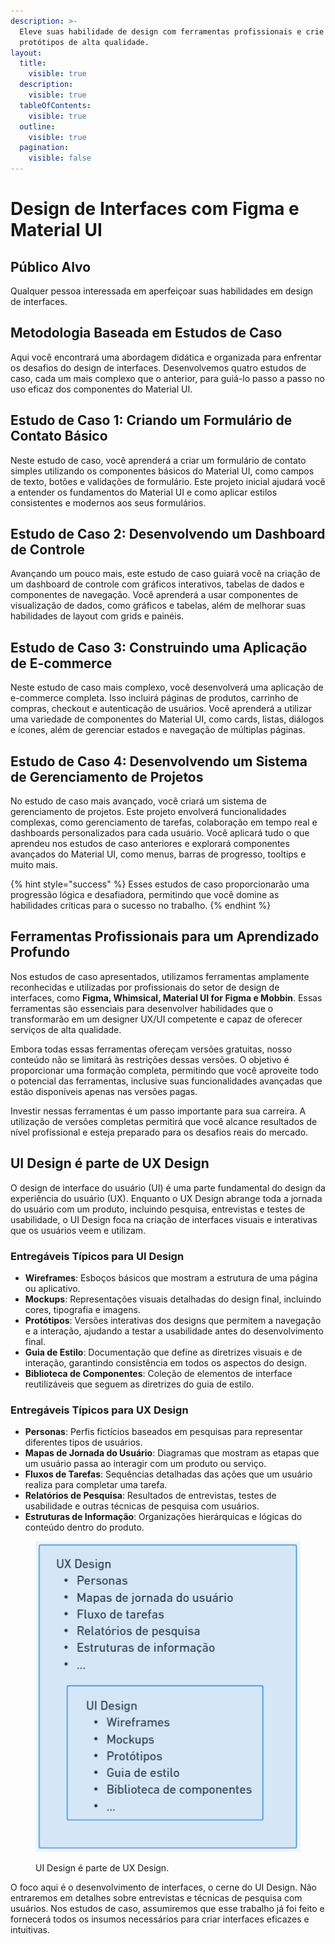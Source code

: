 ```yaml
---
description: >-
  Eleve suas habilidade de design com ferramentas profissionais e crie
  protótipos de alta qualidade.
layout:
  title:
    visible: true
  description:
    visible: true
  tableOfContents:
    visible: true
  outline:
    visible: true
  pagination:
    visible: false
---
```


# Design de Interfaces com Figma e Material UI

## Público Alvo

Qualquer pessoa interessada em aperfeiçoar suas habilidades em design de interfaces.

## **Metodologia Baseada em Estudos de Caso**

Aqui você encontrará uma abordagem didática e organizada para enfrentar os desafios do design de interfaces. Desenvolvemos quatro estudos de caso, cada um mais complexo que o anterior, para guiá-lo passo a passo no uso eficaz dos componentes do Material UI.

## Estudo de Caso 1: Criando um Formulário de Contato Básico

Neste estudo de caso, você aprenderá a criar um formulário de contato simples utilizando os componentes básicos do Material UI, como campos de texto, botões e validações de formulário. Este projeto inicial ajudará você a entender os fundamentos do Material UI e como aplicar estilos consistentes e modernos aos seus formulários.

## Estudo de Caso 2: Desenvolvendo um Dashboard de Controle

Avançando um pouco mais, este estudo de caso guiará você na criação de um dashboard de controle com gráficos interativos, tabelas de dados e componentes de navegação. Você aprenderá a usar componentes de visualização de dados, como gráficos e tabelas, além de melhorar suas habilidades de layout com grids e painéis.

## Estudo de Caso 3: Construindo uma Aplicação de E-commerce

Neste estudo de caso mais complexo, você desenvolverá uma aplicação de e-commerce completa. Isso incluirá páginas de produtos, carrinho de compras, checkout e autenticação de usuários. Você aprenderá a utilizar uma variedade de componentes do Material UI, como cards, listas, diálogos e ícones, além de gerenciar estados e navegação de múltiplas páginas.

## Estudo de Caso 4: Desenvolvendo um Sistema de Gerenciamento de Projetos

No estudo de caso mais avançado, você criará um sistema de gerenciamento de projetos. Este projeto envolverá funcionalidades complexas, como gerenciamento de tarefas, colaboração em tempo real e dashboards personalizados para cada usuário. Você aplicará tudo o que aprendeu nos estudos de caso anteriores e explorará componentes avançados do Material UI, como menus, barras de progresso, tooltips e muito mais.

{% hint style="success" %}
Esses estudos de caso proporcionarão uma progressão lógica e desafiadora, permitindo que você domine as habilidades críticas para o sucesso no trabalho.
{% endhint %}

## Ferramentas Profissionais para um Aprendizado Profundo

Nos estudos de caso apresentados, utilizamos ferramentas amplamente reconhecidas e utilizadas por profissionais do setor de design de interfaces, como **Figma, Whimsical, Material UI for Figma e Mobbin**. Essas ferramentas são essenciais para desenvolver habilidades que o transformarão em um designer UX/UI competente e capaz de oferecer serviços de alta qualidade.

Embora todas essas ferramentas ofereçam versões gratuitas, nosso conteúdo não se limitará às restrições dessas versões. O objetivo é proporcionar uma formação completa, permitindo que você aproveite todo o potencial das ferramentas, inclusive suas funcionalidades avançadas que estão disponíveis apenas nas versões pagas.

Investir nessas ferramentas é um passo importante para sua carreira. A utilização de versões completas permitirá que você alcance resultados de nível profissional e esteja preparado para os desafios reais do mercado.

## UI Design é parte de UX Design

O design de interface do usuário (UI) é uma parte fundamental do design da experiência do usuário (UX). Enquanto o UX Design abrange toda a jornada do usuário com um produto, incluindo pesquisa, entrevistas e testes de usabilidade, o UI Design foca na criação de interfaces visuais e interativas que os usuários veem e utilizam.

### **Entregáveis Típicos para UI Design**

* **Wireframes**: Esboços básicos que mostram a estrutura de uma página ou aplicativo.
* **Mockups**: Representações visuais detalhadas do design final, incluindo cores, tipografia e imagens.
* **Protótipos**: Versões interativas dos designs que permitem a navegação e a interação, ajudando a testar a usabilidade antes do desenvolvimento final.
* **Guia de Estilo**: Documentação que define as diretrizes visuais e de interação, garantindo consistência em todos os aspectos do design.
* **Biblioteca de Componentes**: Coleção de elementos de interface reutilizáveis que seguem as diretrizes do guia de estilo.

### **Entregáveis Típicos para UX Design**

* **Personas**: Perfis fictícios baseados em pesquisas para representar diferentes tipos de usuários.
* **Mapas de Jornada do Usuário**: Diagramas que mostram as etapas que um usuário passa ao interagir com um produto ou serviço.
* **Fluxos de Tarefas**: Sequências detalhadas das ações que um usuário realiza para completar uma tarefa.
* **Relatórios de Pesquisa**: Resultados de entrevistas, testes de usabilidade e outras técnicas de pesquisa com usuários.
* **Estruturas de Informação**: Organizações hierárquicas e lógicas do conteúdo dentro do produto.

<figure><img src=".gitbook/assets/image (33).png" alt=""><figcaption><p>UI Design é parte de UX Design.</p></figcaption></figure>

O foco aqui é o desenvolvimento de interfaces, o cerne do UI Design. Não entraremos em detalhes sobre entrevistas e técnicas de pesquisa com usuários. Nos estudos de caso, assumiremos que esse trabalho já foi feito e fornecerá todos os insumos necessários para criar interfaces eficazes e intuitivas.
